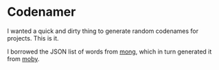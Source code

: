 # Codenamer

I wanted a quick and dirty thing to generate random codenames for projects. This is it.

I borrowed the JSON list of words from [mong](https://github.com/toshihikoyanase/mong), which in turn generated it from [moby](https://github.com/moby/moby/blob/master/pkg/namesgenerator/names-generator.go).

